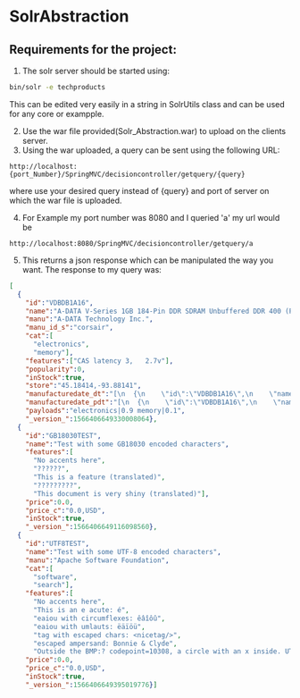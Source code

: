 # SolrAbstraction

## Requirements for the project:
1. The solr server should be started using: 
```bash 
bin/solr -e techproducts
```

This can be edited very easily in a string in SolrUtils class and can be used for any core or exampple.

2. Use the war file provided(Solr_Abstraction.war) to upload on the clients server.
3. Using the war uploaded, a query can be sent using the following URL:

```
http://localhost:{port_Number}/SpringMVC/decisioncontroller/getquery/{query}
```

where use your desired query instead of {query} and port of server on which the war file is uploaded.

4. For Example my port number was 8080 and I queried 'a' my url would be 
```
http://localhost:8080/SpringMVC/decisioncontroller/getquery/a
```

5. This returns a json response which can be manipulated the way you want.
The response to my query was:
```json
[
  {
    "id":"VDBDB1A16",
    "name":"A-DATA V-Series 1GB 184-Pin DDR SDRAM Unbuffered DDR 400 (PC 3200) System Memory - OEM",
    "manu":"A-DATA Technology Inc.",
    "manu_id_s":"corsair",
    "cat":[
      "electronics",
      "memory"],
    "features":["CAS latency 3,   2.7v"],
    "popularity":0,
    "inStock":true,
    "store":"45.18414,-93.88141",
    "manufacturedate_dt":"[\n  {\n    \"id\":\"VDBDB1A16\",\n    \"name\":\"A-DATA V-Series 1GB 184-Pin DDR SDRAM Unbuffered DDR 400 (PC 3200) System Memory - OEM\",\n    \"manu\":\"A-DATA Technology Inc.\",\n    \"manu_id_s\":\"corsair\",\n    \"cat\":[\n      \"electronics\",\n      \"memory\"],\n    \"features\":[\"CAS latency 3,   2.7v\"],\n    \"popularity\":0,\n    \"inStock\":true,\n    \"store\":\"45.18414,-93.88141\",\n    \"manufacturedate_dt\":",
    "manufacturedate_pdt":"[\n  {\n    \"id\":\"VDBDB1A16\",\n    \"name\":\"A-DATA V-Series 1GB 184-Pin DDR SDRAM Unbuffered DDR 400 (PC 3200) System Memory - OEM\",\n    \"manu\":\"A-DATA Technology Inc.\",\n    \"manu_id_s\":\"corsair\",\n    \"cat\":[\n      \"electronics\",\n      \"memory\"],\n    \"features\":[\"CAS latency 3,   2.7v\"],\n    \"popularity\":0,\n    \"inStock\":true,\n    \"store\":\"45.18414,-93.88141\",\n    \"manufacturedate_dt\":\"[\\n  {\\n    \\\"id\\\":\\\"VDBDB1A16\\\",\\n    \\\"name\\\":\\\"A-DATA V-Series 1GB 184-Pin DDR SDRAM Unbuffered DDR 400 (PC 3200) System Memory - OEM\\\",\\n    \\\"manu\\\":\\\"A-DATA Technology Inc.\\\",\\n    \\\"manu_id_s\\\":\\\"corsair\\\",\\n    \\\"cat\\\":[\\n      \\\"electronics\\\",\\n      \\\"memory\\\"],\\n    \\\"features\\\":[\\\"CAS latency 3,   2.7v\\\"],\\n    \\\"popularity\\\":0,\\n    \\\"inStock\\\":true,\\n    \\\"store\\\":\\\"45.18414,-93.88141\\\",\\n    \\\"manufacturedate_dt\\\":\",\n    \"manufacturedate_pdt\":",
    "payloads":"electronics|0.9 memory|0.1",
    "_version_":1566406649330008064},
  {
    "id":"GB18030TEST",
    "name":"Test with some GB18030 encoded characters",
    "features":[
      "No accents here",
      "??????",
      "This is a feature (translated)",
      "?????????",
      "This document is very shiny (translated)"],
    "price":0.0,
    "price_c":"0.0,USD",
    "inStock":true,
    "_version_":1566406649116098560},
  {
    "id":"UTF8TEST",
    "name":"Test with some UTF-8 encoded characters",
    "manu":"Apache Software Foundation",
    "cat":[
      "software",
      "search"],
    "features":[
      "No accents here",
      "This is an e acute: é",
      "eaiou with circumflexes: êâîôû",
      "eaiou with umlauts: ëäïöü",
      "tag with escaped chars: <nicetag/>",
      "escaped ampersand: Bonnie & Clyde",
      "Outside the BMP:? codepoint=10308, a circle with an x inside. UTF8=f0908c88 UTF16=d800 df08"],
    "price":0.0,
    "price_c":"0.0,USD",
    "inStock":true,
    "_version_":1566406649395019776}]
   ```


